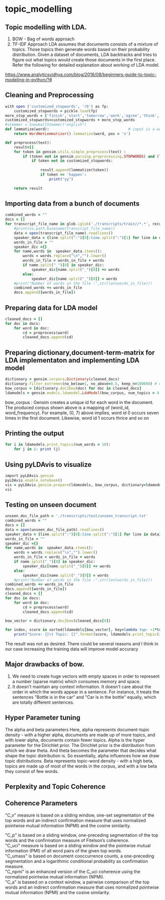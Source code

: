 # topic_modelling

## Topic modelling with LDA.  
1. BOW - Bag of words approach
2. TF-IDF Approach
LDA assumes that documents consists of a mixture of topics. Those topics then generate words based on their probability distribution. Given a dataset of documents, LDA backtracks and tries to figure out what topics would create those documents in the first place.   
Refer the following for detailed explanation about working of LDA model.   

https://www.analyticsvidhya.com/blog/2016/08/beginners-guide-to-topic-modeling-in-python/?#   
 

## Cleaning and Preprocessing

```ruby
with open ('customized_stopwords', 'rb') as fp:
    customized_stopwords = pickle.load(fp)
more_stop_words = ['finish','start','tomorrow','work','agree','think','middle','dicide','write','haven','understand','print','call','return','talk','happen']   
customized_stopwords=customized_stopwords + more_stop_words
#stemmer = SnowballStemmer("english")
def lemmatize(word):                                    # input is a word that is to be converted to root word for verb
    return WordNetLemmatizer().lemmatize(word, pos = 'v')

def preprocess(text):
    result=[]
    for token in gensim.utils.simple_preprocess(text) :
        if (token not in gensim.parsing.preprocessing.STOPWORDS) and (len(token) > 4) and (token not in customized_stopwords):
            if token not in customized_stopwords:
                
                result.append(lemmatize(token))
                if token == 'happen':
                    print("yy")
            
    return result
```
## Importing data from a bunch of documents 

```ruby
combined_words = ""
docs = []
for transcript_file_name in glob.iglob('./transcripts/train//*.*', recursive=True):
    #print(os.path.basename(transcript_file_name))
    data = open(transcript_file_name).readlines()
    speaker_data = {line.split(":")[0]:line.split(":")[1] for line in data}
    words_in_file = ""
    speaker_dic ={}
    for name,words in  speaker_data.items():
        words = words.replace("\n","").lower()
        words_in_file = words_in_file + words
        if name.split("_")[0] in speaker_dic:
            speaker_dic[name.split("_")[0]] += words
        else:
            speaker_dic[name.split("_")[0]] = words
    #print("Number of words in the file :",str(len(words_in_file)))
    combined_words += words_in_file
    docs.append([words_in_file])
 ```
    
## Preparing data for LDA model

```ruby
cleaned_docs = []
for doc in docs:
    for word in doc:
        cd = preprocess(word)
        cleaned_docs.append(cd)
```
## Preparing dictionary,document-term-matrix for LDA implementaton and implementing LDA model
```ruby
dictionary = gensim.corpora.Dictionary(cleaned_docs)
dictionary.filter_extremes(no_below=1, no_above=0.5, keep_n=100000) # optional
bow_corpus = [dictionary.doc2bow(doc) for doc in cleaned_docs]
ldamodels = gensim.models.ldamodel.LdaModel(bow_corpus, num_topics = 4, id2word=dictionary, passes=30)
```
bow_corpus :
Gensim creates a unique id for each word in the document. The produced corpus shown above is a mapping of (word_id, word_frequency).
For example, (0, 7) above implies, word id 0 occurs seven times in the first document. Likewise, word id 1 occurs thrice and so on
## Printing the output
```ruby
for i in ldamodels.print_topics(num_words = 18): 
    for j in i: print (j)
```
## Using pyLDAvis to visualize
```ruby
import pyLDAvis.gensim
pyLDAvis.enable_notebook()
vis = pyLDAvis.gensim.prepare(ldamodels, bow_corpus, dictionary=ldamodels.id2word)
vis
```

## Testing on unseen document
```ruby
unseen_doc_file_path = './transcripts/test/unseen_transcript.txt'
combined_words = ""
docs = []
data = open(unseen_doc_file_path).readlines()
speaker_data = {line.split(":")[0]:line.split(":")[1] for line in data}
words_in_file = ""
speaker_dic ={}
for name,words in  speaker_data.items():
    words = words.replace("\n","").lower()
    words_in_file = words_in_file + words
    if name.split("_")[0] in speaker_dic:
        speaker_dic[name.split("_")[0]] += words
    else:
        speaker_dic[name.split("_")[0]] = words
    #print("Number of words in the file :",str(len(words_in_file)))
combined_words += words_in_file
docs.append([words_in_file])
cleaned_docs = []
for doc in docs:
    for word in doc:
        cd = preprocess(word)
        cleaned_docs.append(cd)
        
bow_vector = dictionary.doc2bow(cleaned_docs[0])

for index, score in sorted(ldamodels[bow_vector], key=lambda tup: -1*tup[1]):
    print("Score: {}\t Topic: {}".format(score, ldamodels.print_topic(index, 7)))   
```

The result was not as desired. There could be several reasons and I think in our case increasing the training data will improve model accuracy


## Major drawbacks of bow.  
1. We need to create huge vectors with empty spaces in order to represent a number (sparse matrix) which consumes memory and space.   
2. It doesn't maintain any context information. It doesn't care about the order in which the words appear in a sentence. For instance, it treats the sentences "Bottle is in the car" and "Car is in the bottle" equally, which are totally different sentences.

## Hyper Parameter tuning
The alpha and beta parameters
Here, alpha represents document-topic density - with a higher alpha, documents are made up of more topics, and with lower alpha, documents contain fewer topics.
Alpha is the hyper parameter for the Dirichlet prior. The Dirichlet prior is the distribution from which we draw theta. And theta becomes the parameter that decides what shape the topic distribution is. So essentially, alpha influences how we draw topic distributions. 
Beta represents topic-word density - with a high beta, topics are made up of most of the words in the corpus, and with a low beta they consist of few words.


## Perplexity and Topic Coherence 


## Coherence Parameters

"C_v" measure is based on a sliding window, one-set segmentation of the top words and an indirect confirmation measure that uses normalized pointwise mutual information (NPMI) and the cosine similarity.  

"C_p" is based on a sliding window, one-preceding segmentation of the top words and the confirmation measure of Fitelson’s coherence.  
"C_uci" measure is based on a sliding window and the pointwise mutual information (PMI) of all word pairs of the given top words.  
"C_umass" is based on document cooccurrence counts, a one-preceding segmentation and a logarithmic conditional probability as confirmation measure.  
"C_npmi" is an enhanced version of the C_uci coherence using the normalized pointwise mutual information (NPMI).  
"C_a" is baseed on a context window, a pairwise comparison of the top words and an indirect confirmation measure that uses normalized pointwise mutual information (NPMI) and the cosine similarity.  

        
